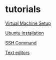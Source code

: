 # tutorials
[Virtual Machine Setup](virtual-machine-setup.md)

[Ubuntu Installation](ubuntu-installation.md)

[SSH Command](ssh-commands.md)

[Text editors](text-editors.md)
